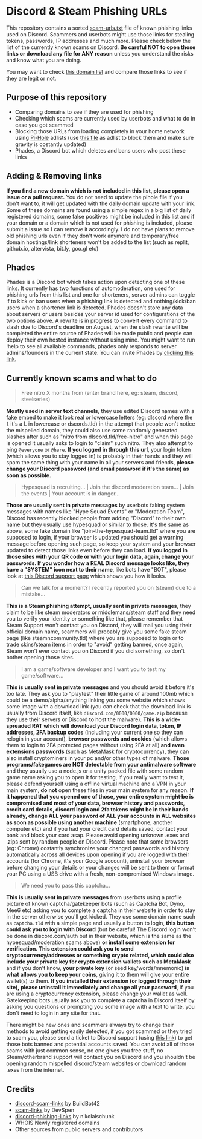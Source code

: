 # Discord & Steam Phishing URLs

This repository contains a sorted [scam-urls.txt](https://raw.githubusercontent.com/Dogino/Discord-Phishing-URLs/main/scam-urls.txt) file of known phishing links used on Discord. 
Scammers and userbots might use those links for stealing tokens, passwords, IP addresses and much more. Please check below the list of the currently known scams on Discord.
**Be careful NOT to open those links or download any file for ANY reason** unless you understand the risks and know what you are doing.

You may want to check [this domain list](https://raw.githubusercontent.com/Dogino/Discord-Phishing-URLs/main/official-domains.txt) and compare those links to see if they are legit or not.

## Purpose of this repository
- Comparing domains to see if they are used for phishing
- Checking which scams are currently used by userbots and what to do in case you got scammed
- Blocking those URLs from loading completely in your home network using [Pi-Hole](https://github.com/pi-hole/pi-hole) adlists (use [this file](https://raw.githubusercontent.com/Dogino/Discord-Phishing-URLs/main/pihole-phishing-adlist.txt) as adlist to block them and make sure gravity is costantly updated)
- Phades, a Discord bot which deletes and bans users who post these links

## Adding & Removing links
**If you find a new domain which is not included in this list, please open a issue or a pull request.** You do not need to update the pihole file if you don't want to, it will get updated with the daily domain update with your link. Some of these domains are found using a simple regex in a big list of daily registered domains, some false positives might be included in this list and if your domain or a domain which is not used for phishing is included, please submit a issue so I can remove it accordingly. I do not have plans to remove old phishing urls even if they don't work anymore and temporary/free domain hostings/link shorteners won't be added to the list (such as replit, github.io, altervista, bit.ly, goo.gl etc)

## Phades
Phades is a Discord bot which takes action upon detecting one of these links. It currently has two functions of automoderation, one used for phishing urls from this list and one for shorteners, server admins can toggle if to kick or ban users when a phishing link is detected and nothing/kick/ban users when a shortener link is detected. Phades doesn't store any data about servers or users besides your server id used for configurations of the two options above. A rewrite is in progress to convert every command to slash due to Discord's deadline on August, when the slash rewrite will be completed the entire source of Phades will be made public and people can deploy their own hosted instance without using mine. You might want to run !help to see all available commands, phades only responds to server admins/founders in the current state. You can invite Phades by [clicking this link](https://discord.com/api/oauth2/authorize?client_id=926211335946137771&permissions=1529210072134&scope=bot%20applications.commands). 

## Currently known scams and what to do 

> Free nitro X months from (enter brand here, eg: steam, discord, steelseries)

**Mostly used in server text channels**, they use edited Discord names with a fake embed to make it look real or lowercase letters (eg: dlscord where the `l` it's a L in lowercase or dscords.tld) in the attempt that people won't notice the mispelled domain, they could also use some randomly generated slashes after such as "nitro from dlscord.tld/free-nitro" and when this page is opened it usually asks to login to "claim" such nitro. They also attempt to ping `@everyone` or `@here`.
**If you logged in through this url**, your login token (which allows you to stay logged in) is probably in their hands and they will spam the same thing with your name in all your servers and friends, **please change your Discord password (and email password if it's the same) as soon as possible.**

> Hypesquad is recruiting... | Join the discord moderation team... | Join the events | Your account is in danger...

**Those are usually sent in private messages** by userbots faking system messages with names like "Hype Squad Events" or "Moderation Team", Discord has recently blocked people from adding "Discord" to their own name but they usually use hypesquad or similar to those. 
It's the same as above, some fake domain like "join-the-hypesquad-team.tld" where you are supposed to login, if your browser is updated you should get a warning message before opening such page, so keep your system and your browser updated to detect those links even before they can load. **If you logged in those sites with your QR code or with your login data, again, change your passwords. If you wonder how a REAL Discord message looks like, they have a "SYSTEM" icon next to their name**, like bots have "BOT", please look at [this Discord support page](https://support.discord.com/hc/en-us/articles/360036118732-Discord-System-Messages) which shows you how it looks.

> Can we talk for a moment? I recently reported you on (steam) due to a mistake...

**This is a Steam phishing attempt, usually sent in private messages**, they claim to be like steam moderators or middlemans/steam staff and they need you to verify your identity or something like that, please remember that Steam Support won't contact you on Discord, they will mail you using their official domain name, scammers will probably give you some fake steam page (like steamncommunity.tld) where you are supposed to login or to trade skins/steam items in order to "avoid" getting banned, once again, Steam won't ever contact you on Discord if you did something, so don't bother opening those sites.

> I am a game/software developer and I want you to test my game/software...

**This is usually sent in private messages** and you should avoid it before it's too late. They ask you to "playtest" their little game of around 100mb which could be a demo/alpha/anything linking you some website which shows some image with a download link (you can check that the download link is usually from Discord itself, like `discord.com/0000/0000/game.zip` because they use their servers or Discord to host the malware). **This is a wide-spreaded RAT which will download your Discord login data, token, IP addresses, 2FA backup codes** (including your current one so they can relogin in your account), **browser passwords and cookies** (which allows them to login to 2FA protected pages without using 2FA at all) **and even extensions passwords** (such as MetaMask for cryptocurrency), they can also install cryptominers in your pc and/or other types of malware. **Those programs/fakegames are NOT detectable from your antimalware software** and they usually use a node.js or a unity packed file with some random game name asking you to open it for testing, if you really want to test it, please defend yourself using a offline virtual machine and a VPN in your main system, **do not** open these files in your main system for any reason.
**If it happened that you opened one of those, your entire system ~~might be~~  is compromised and most of your data, browser history and passwords, credit card details, discord login and 2fa tokens might be in their hands already, change ALL your password of ALL your accounts in ALL websites as soon as possible using another machine** (smartphone, another computer etc) and if you had your credit card details saved, contact your bank and block your card asap. Please avoid opening unknown .exes and .zips sent by random people on Discord. 
Please note that some browsers (eg: Chrome) costantly synchronize your changed passwords and history automatically across all devices upon opening if you are logged with their accounts (for Chrome, it's your Google account), uninstall your browser before changing your details or your changes will be sent to them or format your PC using a USB drive with a fresh, non-compromised Windows image.

> We need you to pass this captcha...

**This is usually sent in private messages** from userbots using a profile picture of known captcha/gatekeeper bots (such as Captcha Bot, Dyno, Mee6 etc) asking you to complete a captcha in their website in order to stay in the server otherwise you'll get kicked. They use some domain name such as `captcha.tld` with a simple page and usually a button to login, **this button could ask you to login with Discord** (but be careful! The Discord login won't be done in discord.com/auth but in their website, which is the same as the hypesquad/moderation scams above) **or install some extension for verification. This extension could ask you to send cryptocurrency/addresses or something crypto related, which could also include your private key for crypto extension wallets such as MetaMask** and if you don't know, **your private key** (or seed key/words/mnemonic) **is what allows you to keep your coins**, giving it to them will give your entire wallet(s) to them. **If you installed their extension (or logged through their site), please uninstall it immediately and change all your password**, if you are using a cryptocurrency extension, please change your wallet as well. Gatekeeping bots usually ask you to complete a captcha in Discord itself by asking you questions or prompting you some image with a text to write, you don't need to login in any site for that.

There might be new ones and scammers always try to change their methods to avoid getting easily detected, if you got scammed or they tried to scam you, please send a ticket to Discord support (using [this link](https://dis.gd/contact)) to get those bots banned and potential accounts saved. You can avoid all of those scams with just common sense, no one gives you free stuff, no Steam/otherbrand support will contact you on Discord and you shouldn't be opening random mispelled discord/steam websites or download random .exes from the internet.

## Credits

 - [discord-scam-links](https://github.com/BuildBot42/discord-scam-links) by BuildBot42
 - [scam-links](https://github.com/DevSpen/scam-links) by DevSpen
 - [discord-phishing-links](https://github.com/nikolaischunk/discord-phishing-links) by nikolaischunk
 - WHOIS Newly registered domains
 - Other sources from public servers and contributors